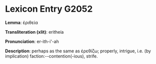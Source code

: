 # Lexicon Entry G2052

**Lemma**: ἐριθεία

**Transliteration (xlit)**: eritheía

**Pronunciation**: er-ith-i'-ah

**Description**:
perhaps as the same as ἐρεθίζω; properly, intrigue, i.e. (by implication) faction:--contention(-ious), strife.
